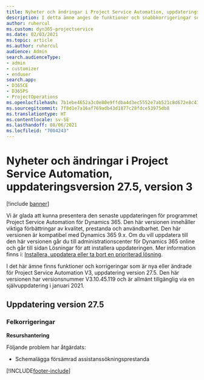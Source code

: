 ```yaml
---
title: Nyheter och ändringar i Project Service Automation, uppdateringsversion 27.5, snabbkorrigering, version 3
description: I detta ämne anges de funktioner och snabbkorrigeringar som finns tillgängliga i Project Service Automation, uppdateringsversion 27.5, snabbkorrigering, version 3.
author: ruhercul
ms.custom: dyn365-projectservice
ms.date: 02/03/2021
ms.topic: article
ms.author: ruhercul
audience: Admin
search.audienceType:
- admin
- customizer
- enduser
search.app:
- D365CE
- D365PS
- ProjectOperations
ms.openlocfilehash: 7b1ebe4652a3c0e80e9ffdba4d3ec5552e7ab521c8d672e8c43dbbcf461a92d6
ms.sourcegitcommit: 7f8d1e7a16af769adb43d1877c28fdce53975db8
ms.translationtype: HT
ms.contentlocale: sv-SE
ms.lasthandoff: 08/06/2021
ms.locfileid: "7004243"
---
```

# <a name="whats-new-or-changed-in-project-service-automation-update-release-275-v3"></a>Nyheter och ändringar i Project Service Automation, uppdateringsversion 27.5, version 3

[!include [banner](../includes/psa-now-project-operations.md)]

Vi är glada att kunna presentera den senaste uppdateringen för programmet Project Service Automation för Dynamics 365. Den här versionen innehåller viktiga förbättringar av kvalitet, prestanda och användbarhet. Den här versionen är kompatibel med Dynamics 365 9.x. Om du vill uppdatera till den här versionen går du till administrationscenter för Dynamics 365 online och går till sidan Lösningar för att installera uppdateringen. Mer information finns i: [Installera, uppdatera eller ta bort en prioriterad lösning](/power-platform/admin/install-remove-preferred-solution).

I det här ämne finns funktioner och korrigeringar som är nya eller ändrade för Project Service Automation V3, uppdatering version 27.5. Den här versionen har versionsnummer V3.10.45.119 och är allmänt tillgänglig via en självuppdatering i januari 2021.

## <a name="update-release-275"></a>Uppdatering version 27.5

### <a name="bug-fixes"></a>Felkorrigeringar


**Resurshantering**

Följande problem har åtgärdats:

- Schemalägga försämrad assistanssökningsprestanda


[!INCLUDE[footer-include](../includes/footer-banner.md)]